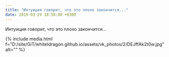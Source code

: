 ```yaml
---
title: "Интуиция говорит, что это плохо закончится..."
date: 2019-03-29 18:58:00 +0300
---
```


Интуиция говорит, что это плохо закончится...

{% include media.html f="D:/site/GiT/whiteldragon.github.io/assets/vk_photos/2/DEJffAk2t0w.jpg" alt="" %}
